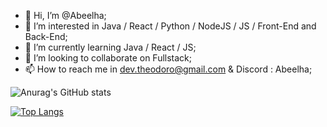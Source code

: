 - 👋 Hi, I’m @Abeelha;
- 👀 I’m interested in Java / React / Python / NodeJS / JS / Front-End and Back-End;
- 🌱 I’m currently learning Java / React / JS;
- 💞️ I’m looking to collaborate on Fullstack;
- 📫 How to reach me in dev.theodoro@gmail.com  &  Discord : Abeelha;

<!---
Abeelha/Abeelha is a ✨ special ✨ repository because its `README.md` (this file) appears on your GitHub profile.
You can click the Preview link to take a look at your changes.
--->
![Anurag's GitHub stats](https://github-readme-stats.vercel.app/api?username=Abeelha&theme=radical&show_icons=true)

[![Top Langs](https://github-readme-stats.vercel.app/api/top-langs/?username=Abeelha&layout=donut&theme=radical)](https://github.com/anuraghazra/github-readme-stats)
